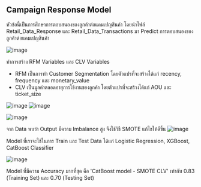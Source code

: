 Campaign Response Model
------------------------------------------------------------------

หัวข้อนี้เป็นการศึกษาการตอบสนองของลูกค้าต่อแคมเปญสินค้า โดยนำไฟล์ Retail_Data_Response และ Retail_Data_Transactions มา Predict การตอบสนองของลูกค้าต่อแคมเปญสินค้า

![image](https://user-images.githubusercontent.com/82756975/147391290-b2f012cc-fedd-467b-be57-142925484078.png)

ทำการสร้าง RFM Variables และ CLV Variables
- RFM เป็นการทำ Customer Segmentation โดยตัวแปรที่จะสร้างได้แก่ recency, frequency และ monetary_value
- CLV เป็นมูลค่าตลอดอายุการใช้งานของลูกค้า โดยตัวแปรที่จะสร้างได้แก่ AOU และ ticket_size

![image](https://user-images.githubusercontent.com/82756975/147391318-5b2f87d5-46db-4986-95dd-546713f68c14.png)
![image](https://user-images.githubusercontent.com/82756975/147391328-384029c7-d2a4-4cd3-88ec-55f5a92091eb.png)


![image](https://user-images.githubusercontent.com/82756975/147391234-3925480e-f937-4c4b-9bad-7c55d6455714.png)

จาก Data พบว่า Output มีความ Imbalance สูง จึงใช้วิธี SMOTE แก้ไขให้ดีขึ้น
![image](https://user-images.githubusercontent.com/82756975/147391274-c9452362-9ac1-42d4-84ed-2597c9351260.png)


Model ที่เราจะใช้ในการ Train และ Test Data ได้แก่ Logistic Regression, XGBoost, CatBoost Classifier 

![image](https://user-images.githubusercontent.com/82756975/147391382-a0ac2261-b237-42fd-b09f-e1b076312a17.png)


Model ที่มีความ Accuracy มากที่สุด คือ 'CatBoost model - SMOTE CLV' เท่ากับ 0.83 (Training Set) และ 0.70 (Testing Set)
